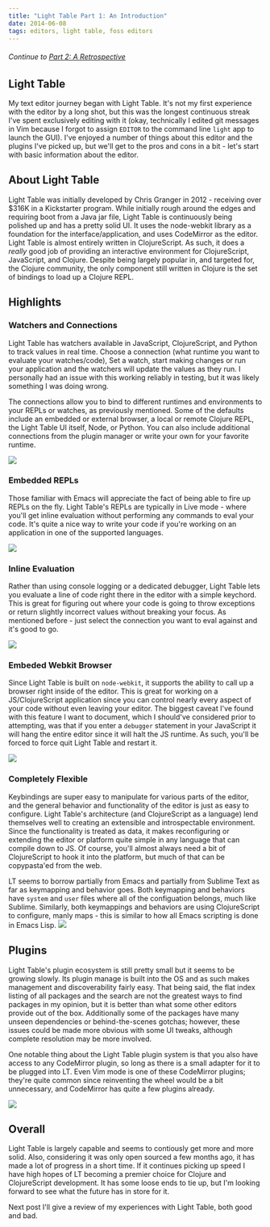 ```yaml
---
title: "Light Table Part 1: An Introduction"
date: 2014-06-08
tags: editors, light table, foss editors
---
```


###### Continue to [Part 2: A Retrospective](/blog/2014/light-table-part-2-a-retrospective.html)

## Light Table

My text editor journey began with Light Table.  It's not my first experience with the editor by a long shot, but this was the longest continuous streak I've spent exclusively editing with it (okay, technically I edited git messages in Vim because I forgot to assign `EDITOR` to the command line `light` app to launch the GUI). I've enjoyed a number of things about this editor and the plugins I've picked up, but we'll get to the pros and cons in a bit - let's start with basic information about the editor.

## About Light Table
Light Table was initially developed by Chris Granger in 2012 - receiving over $316K in a Kickstarter program.  While initially rough around the edges and requiring boot from a Java jar file, Light Table is continuously being polished up and has a pretty solid UI.  It uses the node-webkit library as a foundation for the interface/application, and uses CodeMirror as the editor. Light Table is almost entirely written in ClojureScript.  As such, it does a *really* good job of providing an interactive environment for ClojureScript, JavaScript, and Clojure.  Despite being largely popular in, and targeted for, the Clojure community, the only component still written in Clojure is the set of bindings to load up a Clojure REPL.

## Highlights

### Watchers and Connections
Light Table has watchers available in JavaScript, ClojureScript, and Python to track values in real time.  Choose a connection (what runtime you want to evaluate your watches/code), Set a watch, start making changes or run your application and the watchers will update the values as they run.  I personally had an issue with this working reliably in testing, but it was likely something I was doing wrong.

The connections allow you to bind to different runtimes and environments to your REPLs or watches, as previously mentioned.  Some of the defaults include an embedded or external browser, a local or remote Clojure REPL, the Light Table UI itself, Node, or Python.  You can also include additional connections from the plugin manager or write your own for your favorite runtime.

![](light-table-part-1-an-introduction/connections.png)


### Embedded REPLs
Those familiar with Emacs will appreciate the fact of being able to fire up REPLs on the fly.  Light Table's REPLs are typically in Live mode - where you'll get inline evaluation without performing any commands to eval your code.  It's quite a nice way to write your code if you're working on an application in one of the supported languages.

![](light-table-part-1-an-introduction/live-repl.png)


### Inline Evaluation
Rather than using console logging or a dedicated debugger, Light Table lets you evaluate a line of code right there in the editor with a simple keychord.  This is great for figuring out where your code is going to throw exceptions or return slightly incorrect values without breaking your focus. As mentioned before - just select the connection you want to eval against and it's good to go.

![](light-table-part-1-an-introduction/inline-eval.png)

### Embeded Webkit Browser
Since Light Table is built on `node-webkit`, it supports the ability to call up a browser right inside of the editor.  This is great for working on a JS/ClojureScript application since you can control nearly every aspect of your code without even leaving your editor.  The biggest caveat I've found with this feature I want to document, which I should've considered prior to attempting, was that if you enter a `debugger` statement in your JavaScript it will hang the entire editor since it will halt the JS runtime.  As such, you'll be forced to force quit Light Table and restart it.

![](light-table-part-1-an-introduction/embedded-webkit.png)

### Completely Flexible
Keybindings are super easy to manipulate for various parts of the editor, and the general behavior and functionality of the editor is just as easy to configure.  Light Table's architecture (and ClojureScript as a language) lend themselves well to creating an extensible and introspectable environment.  Since the functionality is treated as data, it makes reconfiguring or extending the editor or platform quite simple in any language that can compile down to JS.  Of course, you'll almost always need a bit of ClojureScript to hook it into the platform, but much of that can be copypasta'ed from the web.

LT seems to borrow partially from Emacs and partially from Sublime Text as far as keymapping and behavior goes.  Both keymapping and behaviors have `system` and `user` files where all of the configuation belongs, much like Sublime. Similarly, both keymappings and behaviors are using ClojureScript to configure, manly maps - this is similar to how all Emacs scripting is done in Emacs Lisp.
![](light-table-part-1-an-introduction/configs.png)

## Plugins
Light Table's plugin ecosystem is still pretty small but it seems to be growing slowly. Its plugin manage is built into the OS and as such makes management and discoverability fairly easy.  That being said, the flat index listing of all packages and the search are not the greatest ways to find packages in my opinion, but it is better than what some other editors provide out of the box.  Additionally some of the packages have many unseen dependencies or behind-the-scenes gotchas; however, these issues could be made more obvious with some UI tweaks, although complete resolution may be more involved.

One notable thing about the Light Table plugin system is that you also have access to any CodeMirror plugin, so long as there is a small adapter for it to be plugged into LT. Even Vim mode is one of these CodeMirror plugins; they're quite common since reinventing the wheel would be a bit unnecessary, and CodeMirror has quite a few plugins already.

![](light-table-part-1-an-introduction/plugins.png)


## Overall

Light Table is largely capable and seems to contiously get more and more solid. Also, considering it was only open sourced a few months ago, it has made a lot of progress in a short time. If it continues picking up speed I have high hopes of LT becoming a premier choice for Clojure and ClojureScript development.  It has some loose ends to tie up, but I'm looking forward to see what the future has in store for it.

Next post I'll give a review of my experiences with Light Table, both good and bad.
